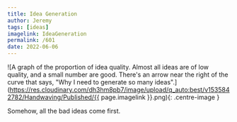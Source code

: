 ```yaml
---
title: Idea Generation
author: Jeremy
tags: [ideas]
imagelink: IdeaGeneration
permalink: /601
date: 2022-06-06
---
```


![A graph of the proportion of idea quality. Almost all ideas are of low quality, and a small number are good. There's an arrow near the right of the curve that says, "Why I need to generate so many ideas".](https://res.cloudinary.com/dh3hm8pb7/image/upload/q_auto:best/v1535842782/Handwaving/Published/{{ page.imagelink }}.png){: .centre-image }

Somehow, all the bad ideas come first.
